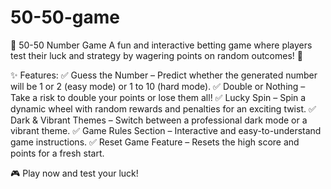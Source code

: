 # 50-50-game
🎲 50-50 Number Game
A fun and interactive betting game where players test their luck and strategy by wagering points on random outcomes! 🚀

✨ Features:
✅ Guess the Number – Predict whether the generated number will be 1 or 2 (easy mode) or 1 to 10 (hard mode).
✅ Double or Nothing – Take a risk to double your points or lose them all!
✅ Lucky Spin – Spin a dynamic wheel with random rewards and penalties for an exciting twist.
✅ Dark & Vibrant Themes – Switch between a professional dark mode or a vibrant theme.
✅ Game Rules Section – Interactive and easy-to-understand game instructions.
✅ Reset Game Feature – Resets the high score and points for a fresh start.

🎮 Play now and test your luck!
